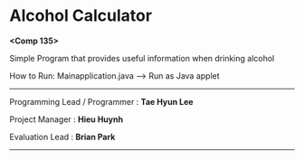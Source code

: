 # Alcohol Calculator
<b><Comp 135></b>

Simple Program that provides useful information when drinking alcohol


How to Run: Mainapplication.java --> Run as Java applet



____________________________________________
Programming Lead / Programmer : <b>Tae Hyun Lee</b>

Project Manager : <b>Hieu Huynh </b>

Evaluation Lead : <b>Brian Park</b>
____________________________________________

